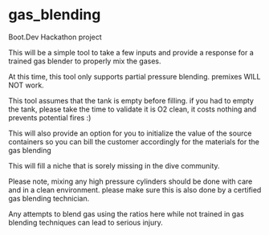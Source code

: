 # gas_blending
Boot.Dev Hackathon project

This will be a simple tool to take a few inputs and provide a response for a trained gas blender to properly mix the gases. 

At this time, this tool only supports partial pressure blending. premixes WILL NOT work.

This tool assumes that the tank is empty before filling. if you had to empty the tank, please take the time to validate it is O2 clean, it costs nothing and prevents potential fires :)


This will also provide an option for you to initialize the value of the source containers so you can bill the customer accordingly for the materials for the gas blending

This will fill a niche that is sorely missing in the dive community. 

Please note, mixing any high pressure cylinders should be done with care and in a clean environment. please make sure this is also done by a certified gas blending technician. 

Any attempts to blend gas using the ratios here while not trained in gas blending techniques can lead to serious injury. 

